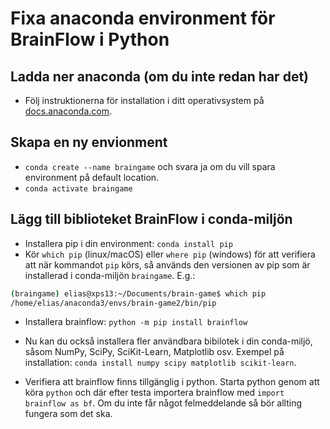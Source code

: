 # Fixa anaconda environment för BrainFlow i Python

## Ladda ner anaconda (om du inte redan har det)
 - Följ instruktionerna för installation i ditt operativsystem på [docs.anaconda.com](https://docs.anaconda.com/anaconda/install/).

## Skapa en ny envionment
 - `conda create --name braingame` och svara ja om du vill spara environment på default location.
 - `conda activate braingame`
 

## Lägg till biblioteket BrainFlow i conda-miljön

 - Installera pip i din environment: `conda install pip` 
 - Kör `which pip` (linux/macOS) eller `where pip` (windows) för att verifiera att när kommandot `pip` körs, så används den versionen av pip som är installerad i conda-miljön `braingame`. E.g.:
```bash
(braingame) elias@xps13:~/Documents/brain-game$ which pip
/home/elias/anaconda3/envs/brain-game2/bin/pip 
```
 - Installera brainflow: `python -m pip install brainflow`
 - Nu kan du också installera fler användbara bibilotek i din conda-miljö, såsom NumPy, SciPy, SciKit-Learn, Matplotlib osv. Exempel på installation: `conda install numpy scipy matplotlib scikit-learn`.
 
 - Verifiera att brainflow finns tillgänglig i python. Starta python genom att köra `python` och där efter testa importera brainflow med `import brainflow as bf`. Om du inte får något felmeddelande så bör allting fungera som det ska.
 
